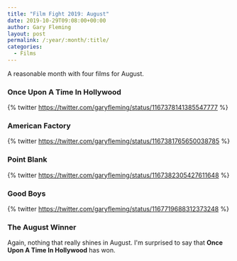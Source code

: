 ```yaml
---
title: "Film Fight 2019: August"
date: 2019-10-29T09:08:00+00:00
author: Gary Fleming
layout: post
permalink: /:year/:month/:title/
categories:
  - Films
---
```


A reasonable month with four films for August.

### Once Upon A Time In Hollywood

{% twitter https://twitter.com/garyfleming/status/1167378141385547777 %}

### American Factory

{% twitter https://twitter.com/garyfleming/status/1167381765650038785 %}

### Point Blank

{% twitter https://twitter.com/garyfleming/status/1167382305427611648 %}

### Good Boys

{% twitter https://twitter.com/garyfleming/status/1167719688312373248 %}

### The August Winner

Again, nothing that really shines in August. I'm surprised to say that **Once Upon A Time In Hollywood** has won.

